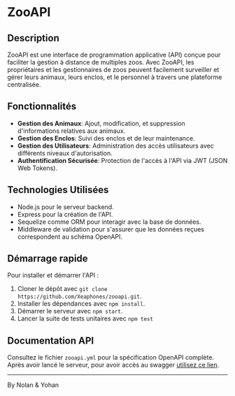# ZooAPI

## Description

ZooAPI est une interface de programmation applicative (API) conçue pour faciliter la gestion à distance de multiples zoos. Avec ZooAPI, les propriétaires et les gestionnaires de zoos peuvent facilement surveiller et gérer leurs animaux, leurs enclos, et le personnel à travers une plateforme centralisée.

## Fonctionnalités

- **Gestion des Animaux**: Ajout, modification, et suppression d'informations relatives aux animaux.
- **Gestion des Enclos**: Suivi des enclos et de leur maintenance.
- **Gestion des Utilisateurs**: Administration des accès utilisateurs avec différents niveaux d'autorisation.
- **Authentification Sécurisée**: Protection de l'accès à l'API via JWT (JSON Web Tokens).

## Technologies Utilisées

- Node.js pour le serveur backend.
- Express pour la création de l'API.
- Sequelize comme ORM pour interagir avec la base de données.
- Middleware de validation pour s'assurer que les données reçues correspondent au schéma OpenAPI.

## Démarrage rapide

Pour installer et démarrer l'API :

1. Cloner le dépôt avec `git clone https://github.com/Xeaphones/zooapi.git`.
2. Installer les dépendances avec `npm install`.
3. Démarrer le serveur avec `npm start`.
4. Lancer la suite de tests unitaires avec `npm test`

## Documentation API

Consultez le fichier `zooapi.yml` pour la spécification OpenAPI complète.
Après avoir lancé le serveur, pour avoir accès au swagger [utilisez ce lien](http://localhost:3000/api/v1/documentation).

---

By Nolan & Yohan

